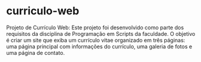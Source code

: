 # curriculo-web
Projeto de Currículo Web: Este projeto foi desenvolvido como parte dos requisitos da disciplina de Programação em Scripts da faculdade. O objetivo é criar um site que exiba um currículo vitae organizado em três páginas: uma página principal com informações do currículo, uma galeria de fotos e uma página de contato.
